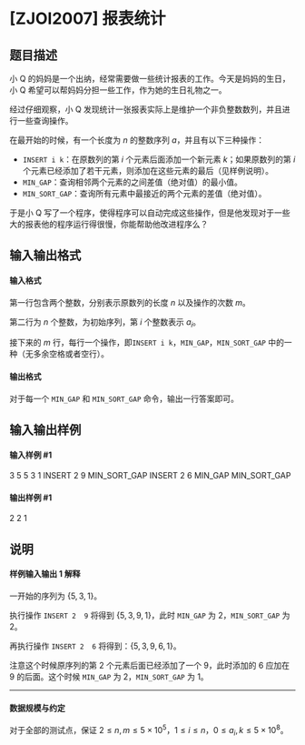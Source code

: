 
# [ZJOI2007] 报表统计
## 题目描述
小 Q 的妈妈是一个出纳，经常需要做一些统计报表的工作。今天是妈妈的生日，小 Q 希望可以帮妈妈分担一些工作，作为她的生日礼物之一。

经过仔细观察，小 Q 发现统计一张报表实际上是维护一个非负整数数列，并且进行一些查询操作。

在最开始的时候，有一个长度为 $n$ 的整数序列 $a$，并且有以下三种操作：
        
- `INSERT i k`：在原数列的第 $i$ 个元素后面添加一个新元素 $k$；如果原数列的第 $i$ 个元素已经添加了若干元素，则添加在这些元素的最后（见样例说明）。
- `MIN_GAP`：查询相邻两个元素的之间差值（绝对值）的最小值。
- `MIN_SORT_GAP`：查询所有元素中最接近的两个元素的差值（绝对值）。

于是小 Q 写了一个程序，使得程序可以自动完成这些操作，但是他发现对于一些大的报表他的程序运行得很慢，你能帮助他改进程序么？
## 输入输出格式
#### 输入格式

第一行包含两个整数，分别表示原数列的长度 $n$ 以及操作的次数 $m$。

第二行为 $n$ 个整数，为初始序列，第 $i$ 个整数表示 $a_i$。

接下来的 $m$ 行，每行一个操作，即`INSERT i k`，`MIN_GAP`，`MIN_SORT_GAP` 中的一种（无多余空格或者空行）。

#### 输出格式

对于每一个 `MIN_GAP` 和 `MIN_SORT_GAP` 命令，输出一行答案即可。

## 输入输出样例
#### 输入样例 #1
3 5
5 3 1
INSERT 2 9
MIN_SORT_GAP
INSERT 2 6
MIN_GAP
MIN_SORT_GAP

#### 输出样例 #1
2
2
1

## 说明
#### 样例输入输出 1 解释

一开始的序列为 $\{5,3,1\}$。

执行操作 `INSERT 2  9` 将得到 $\{5,3,9,1\}$，此时 `MIN_GAP` 为 $2$，`MIN_SORT_GAP` 为 $2$。

再执行操作 `INSERT 2  6` 将得到：$\{5,3, 9, 6, 1\}$。

注意这个时候原序列的第 $2$ 个元素后面已经添加了一个 $9$，此时添加的 $6$ 应加在 $9$ 的后面。这个时候 `MIN_GAP` 为 $2$，`MIN_SORT_GAP` 为 $1$。

---


#### 数据规模与约定

对于全部的测试点，保证 $2 \le n, m \le 5\times10^5$，$1 \leq i \leq n$，$0 \leq a_i, k \leq 5 \times 10^8$。
 